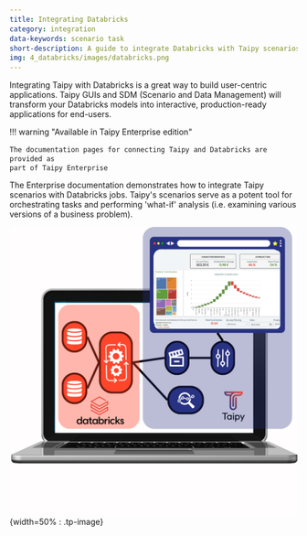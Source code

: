 ```yaml
---
title: Integrating Databricks
category: integration
data-keywords: scenario task
short-description: A guide to integrate Databricks with Taipy scenarios.
img: 4_databricks/images/databricks.png
---
```


Integrating Taipy with Databricks is a great way to build user-centric applications. 
Taipy GUIs and SDM (Scenario and Data Management) will transform your Databricks models 
into interactive, production-ready applications for end-users.

!!! warning "Available in Taipy Enterprise edition"

    The documentation pages for connecting Taipy and Databricks are provided as 
    part of Taipy Enterprise


The Enterprise documentation demonstrates how to integrate Taipy scenarios with 
Databricks jobs. Taipy's scenarios serve as a potent tool for orchestrating tasks and 
performing 'what-if' analysis (i.e. examining various versions of a business problem). 

![Databricks](images/databricks.png){width=50% : .tp-image}
